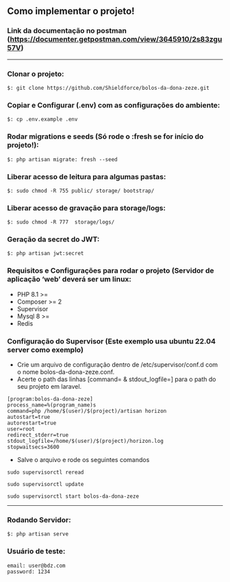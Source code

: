 ## Como implementar o projeto!

### Link da documentação no postman (https://documenter.getpostman.com/view/3645910/2s83zgu57V)

---

### Clonar o projeto:
```
$: git clone https://github.com/Shieldforce/bolos-da-dona-zeze.git
```

### Copiar e Configurar (.env) com as configurações do ambiente:
```
$: cp .env.example .env
```

### Rodar migrations e seeds (Só rode o :fresh se for início do projeto!):
```
$: php artisan migrate: fresh --seed
```

### Liberar acesso de leitura para algumas pastas:
```
$: sudo chmod -R 755 public/ storage/ bootstrap/
```

### Liberar acesso de gravação para storage/logs:
```
$: sudo chmod -R 777  storage/logs/
```

### Geração da secret do JWT:
```
$: php artisan jwt:secret
```

### Requisitos e Configurações para rodar o projeto (Servidor de aplicação ‘web’ deverá ser um linux:
- PHP 8.1 >=
- Composer >= 2
- Supervisor
- Mysql 8 >=
- Redis

### Configuração do Supervisor (Este exemplo usa ubuntu 22.04 server como exemplo)

- Crie um arquivo de configuração dentro de /etc/supervisor/conf.d com o nome bolos-da-dona-zeze.conf.
- Acerte o path das linhas [command= & stdout_logfile=] para o path do seu projeto em laravel.

```
[program:bolos-da-dona-zeze]
process_name=%(program_name)s
command=php /home/$(user)/$(project)/artisan horizon
autostart=true
autorestart=true
user=root
redirect_stderr=true
stdout_logfile=/home/$(user)/$(project)/horizon.log
stopwaitsecs=3600
```

- Salve o arquivo e rode os seguintes comandos
```
sudo supervisorctl reread
 
sudo supervisorctl update
 
sudo supervisorctl start bolos-da-dona-zeze
```
---

### Rodando Servidor:
```
$: php artisan serve
```

### Usuário de teste:
```
email: user@bdz.com
password: 1234
```